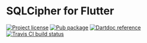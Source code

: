 SQLCipher for Flutter
=====================

[![Project license](https://img.shields.io/badge/license-Public%20Domain-blue.svg)](https://unlicense.org)
[![Pub package](https://img.shields.io/pub/v/flutter_sqlcipher.svg)](https://pub.dartlang.org/packages/flutter_sqlcipher)
[![Dartdoc reference](https://img.shields.io/badge/dartdoc-reference-blue.svg)](https://pub.dartlang.org/documentation/flutter_sqlcipher/latest/)
[![Travis CI build status](https://img.shields.io/travis/flutter_sqlcipher/flutter_sqlcipher.dart/master.svg)](https://travis-ci.org/flutter_sqlcipher/flutter_sqlcipher.dart)
